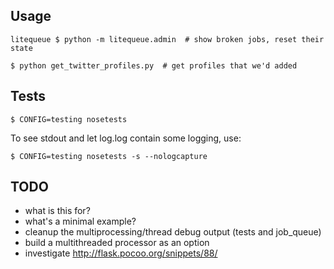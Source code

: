 
Usage
-----

    litequeue $ python -m litequeue.admin  # show broken jobs, reset their state

    $ python get_twitter_profiles.py  # get profiles that we'd added

Tests
-----

    $ CONFIG=testing nosetests

To see stdout and let log.log contain some logging, use:

    $ CONFIG=testing nosetests -s --nologcapture




TODO
----

 * what is this for?
 * what's a minimal example?
 * cleanup the multiprocessing/thread debug output (tests and job_queue)
 * build a multithreaded processor as an option
 * investigate http://flask.pocoo.org/snippets/88/
